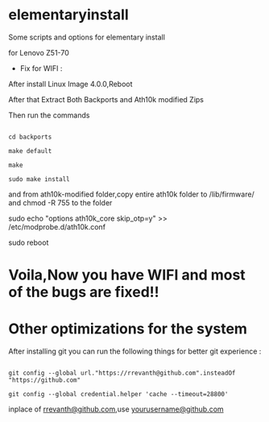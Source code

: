 # elementaryinstall
Some scripts and options for elementary install

for Lenovo Z51-70

- Fix for WIFI  :

After install Linux Image 4.0.0,Reboot

After that Extract Both Backports and Ath10k modified Zips

Then run the commands
```

cd backports

make default

make

sudo make install

```

and from ath10k-modified folder,copy entire ath10k folder to /lib/firmware/ and chmod -R 755 to the folder

sudo echo "options ath10k_core skip_otp=y" >> /etc/modprobe.d/ath10k.conf

sudo reboot

# Voila,Now you have WIFI and most of the bugs are fixed!!

# Other optimizations for the system

After installing git you can run the following things for better git experience :

```

git config --global url."https://rrevanth@github.com".insteadOf "https://github.com"

git config --global credential.helper 'cache --timeout=28800'

```
inplace of rrevanth@github.com,use yourusername@github.com
